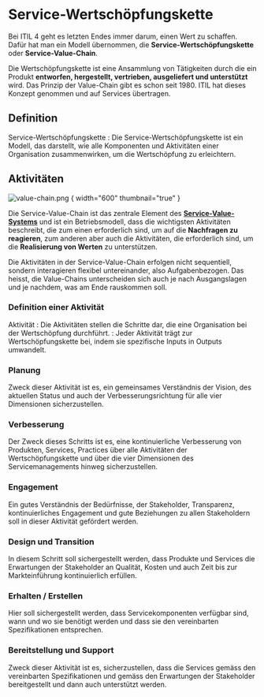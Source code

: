 # Service-Wertschöpfungskette

Bei ITIL 4 geht es letzten Endes immer darum, einen Wert zu schaffen. Dafür hat man ein Modell übernommen, die **Service-Wertschöpfungskette** oder 
**Service-Value-Chain**. 

Die Wertschöpfungskette ist eine Ansammlung von Tätigkeiten durch die ein Produkt **entworfen, hergestellt, vertrieben, ausgeliefert und unterstützt** 
wird. Das Prinzip der Value-Chain gibt es schon seit 1980. ITIL hat dieses Konzept genommen und auf Services übertragen.

## Definition

Service-Wertschöpfungskette
:
Die Service-Wertschöpfungskette ist ein Modell, das darstellt, wie alle Komponenten und Aktivitäten einer Organisation zusammenwirken, um die 
Wertschöpfung zu erleichtern.

## Aktivitäten

![value-chain.png](value-chain.png) { width="600" thumbnail="true" }

Die Service-Value-Chain ist das zentrale Element des [**Service-Value-Systems**](Service-Value-System.md) und ist ein Betriebsmodell, dass die 
wichtigsten Aktivitäten beschreibt, die zum einen erforderlich sind, um auf die **Nachfragen zu reagieren**, zum anderen aber auch die Aktivitäten, 
die erforderlich sind, um die **Realisierung von Werten** zu unterstützen.

Die Aktivitäten in der Service-Value-Chain erfolgen nicht sequentiell, sondern interagieren flexibel untereinander, also Aufgabenbezogen. Das 
heisst, die Value-Chains unterscheiden sich auch je nach Ausgangslagen und je nachdem, was am Ende rauskommen soll.

### Definition einer Aktivität

Aktivität
:
Die Aktivitäten stellen die Schritte dar, die eine Organisation bei der Wertschöpfung durchführt. 
:
Jeder Aktivität trägt zur Wertschöpfungskette bei, indem sie spezifische Inputs in Outputs umwandelt.

### Planung

Zweck dieser Aktivität ist es, ein gemeinsames Verständnis der Vision, des aktuellen Status und auch der Verbesserungsrichtung für alle vier 
Dimensionen sicherzustellen.

### Verbesserung

Der Zweck dieses Schritts ist es, eine kontinuierliche Verbesserung von Produkten, Services, Practices über alle Aktivitäten der 
Wertschöpfungskette und über die vier Dimensionen des Servicemanagements hinweg sicherzustellen.

### Engagement

Ein gutes Verständnis der Bedürfnisse, der Stakeholder, Transparenz, kontinuierliches Engagement und gute Beziehungen zu allen Stakeholdern soll 
in dieser Aktivität gefördert werden.

### Design und Transition

In diesem Schritt soll sichergestellt werden, dass Produkte und Services die Erwartungen der Stakeholder an Qualität, Kosten und auch Zeit bis zur 
Markteinführung kontinuierlich erfüllen.

### Erhalten / Erstellen

Hier soll sichergestellt werden, dass Servicekomponenten verfügbar sind, wann und wo sie benötigt werden und dass sie den vereinbarten 
Spezifikationen entsprechen.

### Bereitstellung und Support

Zweck dieser Aktivität ist es, sicherzustellen, dass die Services gemäss den vereinbarten Spezifikationen und gemäss den Erwartungen der 
Stakeholder bereitgestellt und dann auch unterstützt werden.

